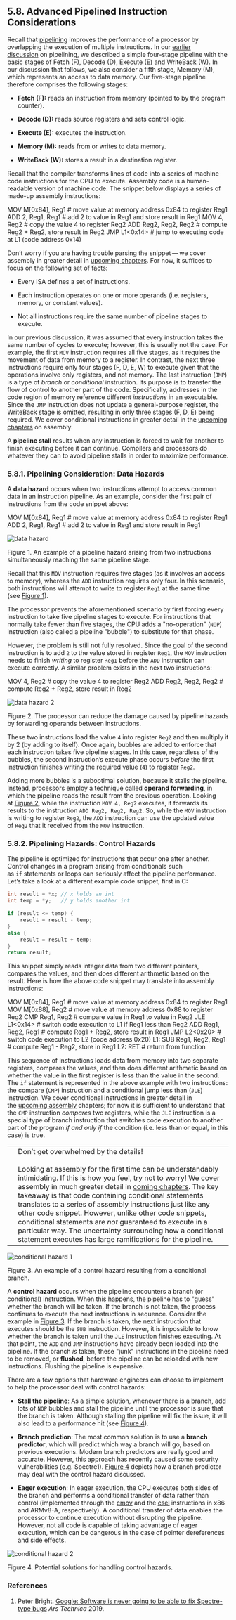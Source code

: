 ## 5.8. Advanced Pipelined Instruction Considerations

Recall that [pipelining](https://diveintosystems.org/book/C5-Arch/pipelining.html#_pipelining_making_the_cpu_faster) improves the performance of a processor by overlapping the execution of multiple instructions. In our [earlier discussion](https://diveintosystems.org/book/C5-Arch/pipelining.html#_pipelining_making_the_cpu_faster) on pipelining, we described a simple four-stage pipeline with the basic stages of Fetch (F), Decode (D), Execute (E) and WriteBack (W). In our discussion that follows, we also consider a fifth stage, Memory (M), which represents an access to data memory. Our five-stage pipeline therefore comprises the following stages:

- **Fetch (F):** reads an instruction from memory (pointed to by the program counter).
    
- **Decode (D):** reads source registers and sets control logic.
    
- **Execute (E):** executes the instruction.
    
- **Memory (M):** reads from or writes to data memory.
    
- **WriteBack (W):** stores a result in a destination register.
    

Recall that the compiler transforms lines of code into a series of machine code instructions for the CPU to execute. Assembly code is a human-readable version of machine code. The snippet below displays a series of made-up assembly instructions:

MOV M[0x84], Reg1     # move value at memory address 0x84 to register Reg1
ADD 2, Reg1, Reg1     # add 2 to value in Reg1 and store result in Reg1
MOV 4, Reg2           # copy the value 4 to register Reg2
ADD Reg2, Reg2, Reg2  # compute Reg2 + Reg2, store result in Reg2
JMP L1<0x14>          # jump to executing code at L1 (code address 0x14)

Don’t worry if you are having trouble parsing the snippet — we cover assembly in greater detail in [upcoming chapters](https://diveintosystems.org/book/C7-x86_64/index.html#_assembly_chapter). For now, it suffices to focus on the following set of facts:

- Every ISA defines a set of instructions.
    
- Each instruction operates on one or more operands (i.e. registers, memory, or constant values).
    
- Not all instructions require the same number of pipeline stages to execute.
    

In our previous discussion, it was assumed that every instruction takes the same number of cycles to execute; however, this is usually not the case. For example, the first `MOV` instruction requires all five stages, as it requires the movement of data from memory to a register. In contrast, the next three instructions require only four stages (F, D, E, W) to execute given that the operations involve only registers, and not memory. The last instruction (`JMP`) is a type of _branch_ or _conditional_ instruction. Its purpose is to transfer the flow of control to another part of the code. Specifically, addresses in the code region of memory reference different _instructions_ in an executable. Since the `JMP` instruction does not update a general-purpose register, the WriteBack stage is omitted, resulting in only three stages (F, D, E) being required. We cover conditional instructions in greater detail in the [upcoming chapters](https://diveintosystems.org/book/C7-x86_64/conditional_control_loops.html#_conditional_control_and_loops) on assembly.

A **pipeline stall** results when any instruction is forced to wait for another to finish executing before it can continue. Compilers and processors do whatever they can to avoid pipeline stalls in order to maximize performance.

### [](https://diveintosystems.org/book/C5-Arch/pipelining_advanced.html#_pipelining_consideration_data_hazards)5.8.1. Pipelining Consideration: Data Hazards

A **data hazard** occurs when two instructions attempt to access common data in an instruction pipeline. As an example, consider the first pair of instructions from the code snippet above:

MOV M[0x84], Reg1     # move value at memory address 0x84 to register Reg1
ADD 2, Reg1, Reg1     # add 2 to value in Reg1 and store result in Reg1

![data hazard](https://diveintosystems.org/book/C5-Arch/_images/dataHazard1.png)

Figure 1. An example of a pipeline hazard arising from two instructions simultaneously reaching the same pipeline stage.

Recall that this `MOV` instruction requires five stages (as it involves an access to memory), whereas the `ADD` instruction requires only four. In this scenario, both instructions will attempt to write to register `Reg1` at the same time (see [Figure 1](https://diveintosystems.org/book/C5-Arch/pipelining_advanced.html#FigDatahazard1)).

The processor prevents the aforementioned scenario by first forcing every instruction to take five pipeline stages to execute. For instructions that normally take fewer than five stages, the CPU adds a "no-operation" (`NOP`) instruction (also called a pipeline "bubble") to substitute for that phase.

However, the problem is still not fully resolved. Since the goal of the second instruction is to add `2` to the value stored in register `Reg1`, the `MOV` instruction needs to finish _writing_ to register `Reg1` before the `ADD` instruction can execute correctly. A similar problem exists in the next two instructions:

MOV 4, Reg2           # copy the value 4 to register Reg2
ADD Reg2, Reg2, Reg2  # compute Reg2 + Reg2, store result in Reg2

![data hazard 2](https://diveintosystems.org/book/C5-Arch/_images/dataHazard2.png)

Figure 2. The processor can reduce the damage caused by pipeline hazards by forwarding operands between instructions.

These two instructions load the value `4` into register `Reg2` and then multiply it by 2 (by adding to itself). Once again, bubbles are added to enforce that each instruction takes five pipeline stages. In this case, regardless of the bubbles, the second instruction’s execute phase occurs _before_ the first instruction finishes writing the required value (`4`) to register `Reg2`.

Adding more bubbles is a suboptimal solution, because it stalls the pipeline. Instead, processors employ a technique called **operand forwarding**, in which the pipeline reads the result from the previous operation. Looking at [Figure 2](https://diveintosystems.org/book/C5-Arch/pipelining_advanced.html#dataHaz), while the instruction `MOV 4, Reg2` executes, it forwards its results to the instruction `ADD Reg2, Reg2, Reg2`. So, while the `MOV` instruction is writing to register `Reg2`, the `ADD` instruction can use the updated value of `Reg2` that it received from the `MOV` instruction.

### [](https://diveintosystems.org/book/C5-Arch/pipelining_advanced.html#_pipelining_hazards_control_hazards)5.8.2. Pipelining Hazards: Control Hazards

The pipeline is optimized for instructions that occur one after another. Control changes in a program arising from conditionals such as `if` statements or loops can seriously affect the pipeline performance. Let’s take a look at a different example code snippet, first in C:

```c
int result = *x; // x holds an int
int temp = *y;   // y holds another int

if (result <= temp) {
	result = result - temp;
}
else {
	result = result + temp;
}
return result;
```

This snippet simply reads integer data from two different pointers, compares the values, and then does different arithmetic based on the result. Here is how the above code snippet may translate into assembly instructions:

  MOV M[0x84], Reg1     # move value at memory address 0x84 to register Reg1
  MOV M[0x88], Reg2     # move value at memory address 0x88 to register Reg2
  CMP Reg1, Reg2        # compare value in Reg1 to value in Reg2
  JLE L1<0x14>          # switch code execution to L1 if Reg1 less than Reg2
  ADD Reg1, Reg2, Reg1  # compute Reg1 + Reg2, store result in Reg1
  JMP L2<0x20>          # switch code execution to L2 (code address 0x20)
L1:
  SUB Reg1, Reg2, Reg1  # compute Reg1 - Reg2, store in Reg1
L2:
  RET                   # return from function

This sequence of instructions loads data from memory into two separate registers, compares the values, and then does different arithmetic based on whether the value in the first register is less than the value in the second. The `if` statement is represented in the above example with two instructions: the compare (`CMP`) instruction and a conditional jump less than (`JLE`) instruction. We cover conditional instructions in greater detail in the [upcoming assembly](https://diveintosystems.org/book/C7-x86_64/conditional_control_loops.html#_conditional_control_and_loops) chapters; for now it is sufficient to understand that the `CMP` instruction _compares_ two registers, while the `JLE` instruction is a special type of branch instruction that switches code execution to another part of the program _if and only if_ the condition (i.e. less than or equal, in this case) is true.

|   |   |
|---|---|
||Don’t get overwhelmed by the details!<br><br>Looking at assembly for the first time can be understandably intimidating. If this is how you feel, try not to worry! We cover assembly in much greater detail in [coming chapters](https://diveintosystems.org/book/C7-x86_64/index.html#_assembly_chapter). The key takeaway is that code containing conditional statements translates to a series of assembly instructions just like any other code snippet. However, unlike other code snippets, conditional statements are _not_ guaranteed to execute in a particular way. The uncertainty surrounding how a conditional statement executes has large ramifications for the pipeline.|

![conditional hazard 1](https://diveintosystems.org/book/C5-Arch/_images/controlHazardprb.png)

Figure 3. An example of a control hazard resulting from a conditional branch.

A **control hazard** occurs when the pipeline encounters a branch (or conditional) instruction. When this happens, the pipeline has to "guess" whether the branch will be taken. If the branch is not taken, the process continues to execute the next instructions in sequence. Consider the example in [Figure 3](https://diveintosystems.org/book/C5-Arch/pipelining_advanced.html#controlhazprob). If the branch is taken, the next instruction that executes should be the `SUB` instruction. However, it is impossible to know whether the branch is taken until the `JLE` instruction finishes executing. At that point, the `ADD` and `JMP` instructions have already been loaded into the pipeline. If the branch _is_ taken, these "junk" instructions in the pipeline need to be removed, or **flushed**, before the pipeline can be reloaded with new instructions. Flushing the pipeline is expensive.

There are a few options that hardware engineers can choose to implement to help the processor deal with control hazards:

- **Stall the pipeline**: As a simple solution, whenever there is a branch, add lots of `NOP` bubbles and stall the pipeline until the processor is sure that the branch is taken. Although stalling the pipeline will fix the issue, it will also lead to a performance hit (see [Figure 4](https://diveintosystems.org/book/C5-Arch/pipelining_advanced.html#controlHaz)).
    
- **Branch prediction**: The most common solution is to use a **branch predictor**, which will predict which way a branch will go, based on previous executions. Modern branch predictors are really good and accurate. However, this approach has recently caused some security vulnerabilities (e.g. Spectre1). [Figure 4](https://diveintosystems.org/book/C5-Arch/pipelining_advanced.html#controlHaz) depicts how a branch predictor may deal with the control hazard discussed.
    
- **Eager execution**: In eager execution, the CPU executes both sides of the branch and performs a conditional transfer of data rather than control (implemented through the [cmov](https://diveintosystems.org/book/C7-x86_64/if_statements.html#_the_cmov_instructions) and the [csel](https://diveintosystems.org/book/C9-ARM64/if_statements.html#_the_conditional_select_instruction) instructions in x86 and ARMv8-A, respectively). A conditional transfer of data enables the processor to continue execution without disrupting the pipeline. However, not all code is capable of taking advantage of eager execution, which can be dangerous in the case of pointer dereferences and side effects.
    

![conditional hazard 2](https://diveintosystems.org/book/C5-Arch/_images/controlHazardsol.png)

Figure 4. Potential solutions for handling control hazards.

### References

1. Peter Bright. [Google: Software is never going to be able to fix Spectre-type bugs](https://arstechnica.com/gadgets/2019/02/google-software-is-never-going-to-be-able-to-fix-spectre-type-bugs/) _Ars Technica_ 2019.
